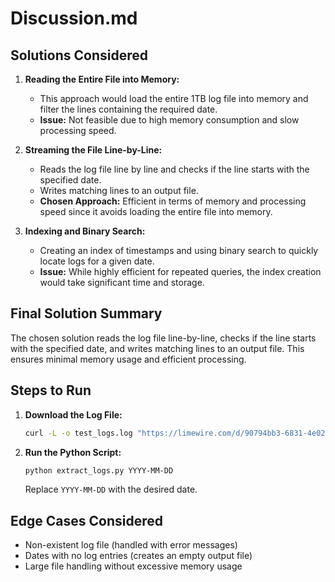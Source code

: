 # Discussion.md

## Solutions Considered

1. **Reading the Entire File into Memory:**

   - This approach would load the entire 1TB log file into memory and filter the lines containing the required date.
   - **Issue:** Not feasible due to high memory consumption and slow processing speed.

2. **Streaming the File Line-by-Line:**

   - Reads the log file line by line and checks if the line starts with the specified date.
   - Writes matching lines to an output file.
   - **Chosen Approach:** Efficient in terms of memory and processing speed since it avoids loading the entire file into memory.

3. **Indexing and Binary Search:**

   - Creating an index of timestamps and using binary search to quickly locate logs for a given date.
   - **Issue:** While highly efficient for repeated queries, the index creation would take significant time and storage.

## Final Solution Summary

The chosen solution reads the log file line-by-line, checks if the line starts with the specified date, and writes matching lines to an output file. This ensures minimal memory usage and efficient processing.

## Steps to Run

1. **Download the Log File:**
   ```sh
   curl -L -o test_logs.log "https://limewire.com/d/90794bb3-6831-4e02-8a59-ffc7f3b8b2a3#X1xnzrH5s4H_DKEkT_dfBuUT1mFKZuj4cFWNoMJGX98"
   ```
2. **Run the Python Script:**
   ```sh
   python extract_logs.py YYYY-MM-DD
   ```
   Replace `YYYY-MM-DD` with the desired date.

## Edge Cases Considered

- Non-existent log file (handled with error messages)
- Dates with no log entries (creates an empty output file)
- Large file handling without excessive memory usage
